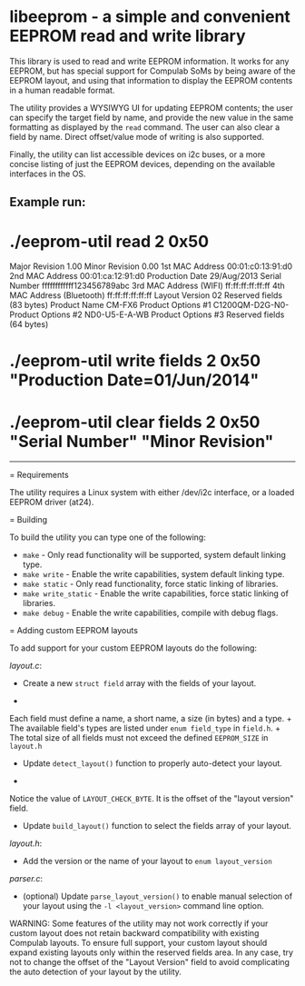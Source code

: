# libeeprom - a simple and convenient EEPROM read and write library

This library is used to read and write EEPROM information. It works for
any EEPROM, but has special support for Compulab SoMs by being aware of the EEPROM
layout, and using that information to display the EEPROM contents in a human
readable format.

The utility provides a WYSIWYG UI for updating EEPROM contents; the user can
specify the target field by name, and provide the new value in the same
formatting as displayed by the `read` command. The user can also clear a field
by name. Direct offset/value mode of writing is also supported.

Finally, the utility can list accessible devices on i2c buses, or a more
concise listing of just the EEPROM devices, depending on the available
interfaces in the OS.

Example run:
----
# ./eeprom-util read 2 0x50
Major Revision                1.00
Minor Revision                0.00
1st MAC Address               00:01:c0:13:91:d0
2nd MAC Address               00:01:ca:12:91:d0
Production Date               29/Aug/2013
Serial Number                 ffffffffffff123456789abc
3rd MAC Address (WIFI)        ff:ff:ff:ff:ff:ff
4th MAC Address (Bluetooth)   ff:ff:ff:ff:ff:ff
Layout Version                02
Reserved fields               (83 bytes)
Product Name                  CM-FX6
Product Options #1            C1200QM-D2G-N0-
Product Options #2            ND0-U5-E-A-WB
Product Options #3
Reserved fields               (64 bytes)

# ./eeprom-util write fields 2 0x50 "Production Date=01/Jun/2014"
# ./eeprom-util clear fields 2 0x50 "Serial Number" "Minor Revision"
----

= Requirements

The utility requires a Linux system with either /dev/i2c interface, or a loaded
EEPROM driver (at24).

= Building

To build the utility you can type one of the following:

* `make` - Only read functionality will be supported, system default linking type.
* `make write` - Enable the write capabilities, system default linking type.
* `make static` - Only read functionality, force static linking of libraries.
* `make write_static` - Enable the write capabilities, force static linking of libraries.
* `make debug` - Enable the write capabilities, compile with debug flags.

= Adding custom EEPROM layouts

To add support for your custom EEPROM layouts do the following:

*layout.c*:

* Create a new `struct field` array with the fields of your layout.
+
Each field must define a name, a short name, a size (in bytes) and a type.
+
The available field's types are listed under `enum field_type` in `field.h`.
+
The total size of all fields must not exceed the defined `EEPROM_SIZE` in
`layout.h`
* Update `detect_layout()` function to properly auto-detect your layout.
+
Notice the value of `LAYOUT_CHECK_BYTE`. It is the offset of the "layout
version" field.
* Update `build_layout()` function to select the fields array of your layout.

*layout.h*:

* Add the version or the name of your layout to `enum layout_version`

*parser.c*:

* (optional) Update `parse_layout_version()` to enable manual selection of your
layout using the `-l <layout_version>` command line option.

WARNING: Some features of the utility may not work correctly if your custom layout
does not retain backward compatibility with existing Compulab layouts. To
ensure full support, your custom layout should expand existing layouts only
within the reserved fields area. In any case, try not to change the offset of
the "Layout Version" field to avoid complicating the auto detection of your
layout by the utility.
